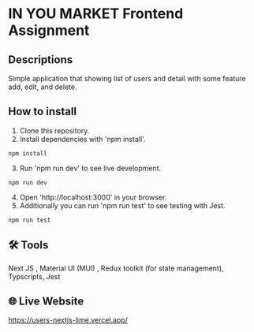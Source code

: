 # IN YOU MARKET Frontend Assignment

## Descriptions
Simple application that showing list of users and detail with some feature add, edit, and delete.

## How to install
1. Clone this repository.
2. Install dependencies with 'npm install'.
```
npm install
```
3. Run 'npm run dev' to see live development.
```
npm run dev
```
4. Open 'http://localhost:3000' in your browser.
5. Additionally you can run 'npm run test' to see testing with Jest.
```
npm run test
```

## 🛠 Tools

Next JS , 
Material UI (MUI) ,
Redux toolkit (for state management),
Typscripts,
Jest

## 🌐 Live Website
https://users-nextjs-lime.vercel.app/
